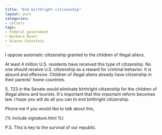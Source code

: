 ```yaml
---
title: "End birthright citizenship"
layout: post
categories:
- Letters
tags:
- Federal government
- Barbara Boxer
- Dianne Feinstein
---
```


I oppose automatic citizenship granted to the children of illegal aliens.

At least 4 million U.S. residents have received this type of citizenship. No one should receive U.S. citizenship as a reward for criminal behavior. It is absurd and offensive. Children of illegal aliens already have citizenship in their parents' home countries.

S. 723 in the Senate would eliminate birthright citizenship for the children of illegal aliens and tourists. It's important that this important reform becomes law. I hope you will do all you can to end birthright citizenship.

Phone me if you would like to talk about this,

{% include signature.html %}

P.S. This is key to the survival of our republic.
